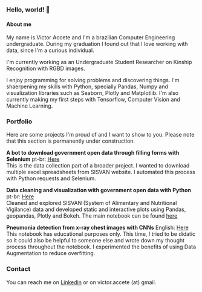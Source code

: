 ### Hello, world! 👋

#### About me
My name is Victor Accete and I'm a brazilian Computer Engineering undergraduate. During my graduation I found out that I love working with data, since I'm a curious individual.

I'm currently working as an Undergraduate Student Researcher on Kinship Recognition with RGBD images. 

I enjoy programming for solving problems and discovering things. I'm shaerpening my skills with Python, specially Pandas, Numpy and visualization libraries such as Seaborn, Plotly and Matplotlib. I'm also currently making my first steps with Tensorflow, Computer Vision and Machine Learning. 

### Portfolio
Here are some projects I'm proud of and I want to show to you. Please note that this section is permanently under construction.  

**A bot to download government open data through filling forms with Selenium**  pt-br: [Here]('https://github.com/victoraccete/ICD_20182/tree/webScraper')  
This is the data collection part of a broader project. I wanted to download multiple excel spreadsheets from SISVAN website. I automated this process with Python requests and Selenium. 

**Data cleaning and visualization with government open data with Python**  pt-br: [Here]('https://github.com/victoraccete/ICD_20182')  
Cleaned and explored SISVAN (System of Alimentary and Nutritional Vigilance) data and developed static and interactive plots using Pandas, geopandas, Plotly and Bokeh. The main notebook can be found [here]('https://github.com/victoraccete/ICD_20182/blob/master/map_plot.ipynb')

**Pneumonia detection from x-ray chest images with CNNs**  English: [Here]('https://colab.research.google.com/drive/1J3wTArG8H1dClS7VsgbUCzmboD_BaUdZ?usp=sharing')  
This notebook has educational purposes only. This time, I tried to be didatic so it could also be helpful to someone else and wrote down my thought process throughout the notebook. I experimented the benefits of using Data Augmentation to reduce overfitting. 

### Contact
You can reach me on [Linkedin]('https://www.linkedin.com/in/victor-accete/') or on victor.accete (at) gmail. 


